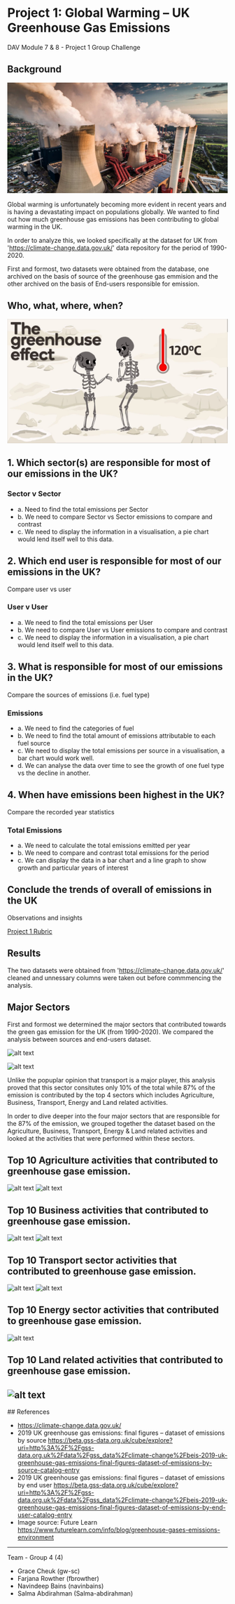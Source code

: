 # Project 1: Global Warming – UK Greenhouse Gas Emissions
DAV Module 7 & 8 - Project 1 Group Challenge

## Background 

![greenhousegas](Images/greenhouse-gas-emissions-606x303.jpeg)

Global warming is unfortunately becoming more evident in recent years and is having a devastating impact on populations globally. We wanted to find out how much greenhouse gas emissions has been contributing to global warming in the UK. 

In order to analyze this, we looked specifically at the dataset for UK from 'https://climate-change.data.gov.uk/' data repository for the period of 1990-2020. 

First and formost, two datasets were obtained from the database, one archived on the basis of source of the greenhouse gas emmision and the other archived on the basis of End-users responsible for emission.

## Who, what, where, when?

![ghgskeleton](Images/maxresdefault.jpeg)

## 1. Which sector(s) are responsible for most of our emissions in the UK? 



### Sector v Sector
- a. Need to find the total emissions per Sector
- b. We need to compare Sector vs Sector emissions to compare and contrast
- c. We need to display the information in a visualisation, a pie chart would lend itself well to this data. 


## 2. Which end user is responsible for most of our emissions in the UK?

 Compare user vs user 

 ### User v User
 - a. We need to find the total emissions per User
 - b. We need to compare User vs User emissions to compare and contrast
 - c. We need to display the information in a visualisation, a pie chart would lend itself well to this data. 
 
## 3. What is responsible for most of our emissions in the UK?

Compare the sources of emissions (i.e. fuel type)

### Emissions
- a. We need to find the categories of fuel 
- b. We need to find the total amount of emissions attributable to each fuel source
- c. We need to display the total emissions per source in a visualisation, a bar chart would work well. 
- d. We can analyse the data over time to see the growth of one fuel type vs the decline in another. 

## 4. When have emissions been highest in the UK?

Compare the recorded year statistics

### Total Emissions
- a. We need to calculate the total emissions emitted per year
- b. We need to compare and contrast total emissions for the period 
- c. We can display the data in a bar chart and a line graph to show growth and particular years of interest

 ## Conclude the trends of overall of emissions in the UK
Observations and insights

[Project 1 Rubric](https://docs.google.com/document/d/1fPa8EXPb5caZyzG2EdhzyWyhta9jC62siFMctNCvKog/edit)

## Results

The two datasets were obtained from 'https://climate-change.data.gov.uk/' cleaned and unnessary columns were taken out before commmencing the analysis.

## Major Sectors
First and formost we determined the major sectors that contributed towards the green gas emission for the UK (from 1990-2020). We compared the analysis between sources and end-users dataset. 

![alt text](https://github.com/fbrowther/Project-1/blob/main/Analysis%20Images/Sectors%20responsible%20for%20GG%20emissions.png)

![alt text](https://github.com/fbrowther/Project-1/blob/main/Analysis%20Images/Sectors%20responsible%20-endusers.png)

Unlike the popuplar opinion that transport is a major player, this analysis proved that this sector consitutes only 10% of the total while
87% of the emission is contributed by the top 4 sectors which includes Agriculture, Business, Transport, Energy and Land related activities.

In order to dive deeper into the four major sectors that are responsible for the 87% of the emission, we grouped together the dataset based on the Agriculture, Business, Transport, Energy & Land related activities and looked at the activities that were performed within these sectors.

## Top 10 Agriculture activities that contributed to greenhouse gase emission.
![alt text](https://github.com/fbrowther/Project-1/blob/main/Analysis%20Images/Top10AgriActivities-by%20source.png)
![alt text](https://github.com/fbrowther/Project-1/blob/main/Analysis%20Images/Top10AgriActivities-by%20Endusers.png)
## Top 10 Business activities that contributed to greenhouse gase emission.
![alt text](https://github.com/fbrowther/Project-1/blob/main/Analysis%20Images/Top10BusiActivities-by%20source.png)
![alt text](https://github.com/fbrowther/Project-1/blob/main/Analysis%20Images/Top10BusinessActivities-by%20Endusers.png)
## Top 10 Transport sector activities that contributed to greenhouse gase emission.
![alt text](https://github.com/fbrowther/Project-1/blob/main/Analysis%20Images/Top10TransportActivities-by%20source.png)
![alt text](https://github.com/fbrowther/Project-1/blob/main/Analysis%20Images/Top10TransportActivities-by%20Endusers.png)
## Top 10 Energy sector activities that contributed to greenhouse gase emission.
![alt text](https://github.com/fbrowther/Project-1/blob/main/Analysis%20Images/Top10EnergyActivities-by%20source.png)
## Top 10 Land related activities that contributed to greenhouse gase emission.
![alt text](https://github.com/fbrowther/Project-1/blob/main/Analysis%20Images/Top10LandActivities-by%20Endusers.png)
---------

## References
* https://climate-change.data.gov.uk/ 
* 2019 UK greenhouse gas emissions: final figures – dataset of emissions by source
https://beta.gss-data.org.uk/cube/explore?uri=http%3A%2F%2Fgss-data.org.uk%2Fdata%2Fgss_data%2Fclimate-change%2Fbeis-2019-uk-greenhouse-gas-emissions-final-figures-dataset-of-emissions-by-source-catalog-entry
* 2019 UK greenhouse gas emissions: final figures – dataset of emissions by end user
https://beta.gss-data.org.uk/cube/explore?uri=http%3A%2F%2Fgss-data.org.uk%2Fdata%2Fgss_data%2Fclimate-change%2Fbeis-2019-uk-greenhouse-gas-emissions-final-figures-dataset-of-emissions-by-end-user-catalog-entry 
* Image source: Future Learn
https://www.futurelearn.com/info/blog/greenhouse-gases-emissions-environment

- - -

Team - Group 4 (4)
* Grace Cheuk (gw-sc)
* Farjana Rowther (fbrowther)
* Navindeep Bains (navinbains)
* Salma Abdirahman (Salma-abdirahman)
